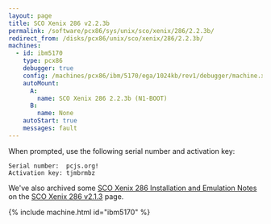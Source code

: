 ```yaml
---
layout: page
title: SCO Xenix 286 v2.2.3b
permalink: /software/pcx86/sys/unix/sco/xenix/286/2.2.3b/
redirect_from: /disks/pcx86/unix/sco/xenix/286/2.2.3b/
machines:
  - id: ibm5170
    type: pcx86
    debugger: true
    config: /machines/pcx86/ibm/5170/ega/1024kb/rev1/debugger/machine.xml
    autoMount:
      A:
        name: SCO Xenix 286 2.2.3b (N1-BOOT)
      B:
        name: None
    autoStart: true
    messages: fault
---
```


When prompted, use the following serial number and activation key:  

	Serial number:  pcjs.org!
	Activation key: tjmbrmbz

We've also archived some [SCO Xenix 286 Installation and Emulation Notes](/software/pcx86/sys/unix/sco/xenix/286/2.1.3/#sco-xenix-286-installation-and-emulation-notes)
on the [SCO Xenix 286 v2.1.3](/software/pcx86/sys/unix/sco/xenix/286/2.1.3/) page.

{% include machine.html id="ibm5170" %}
